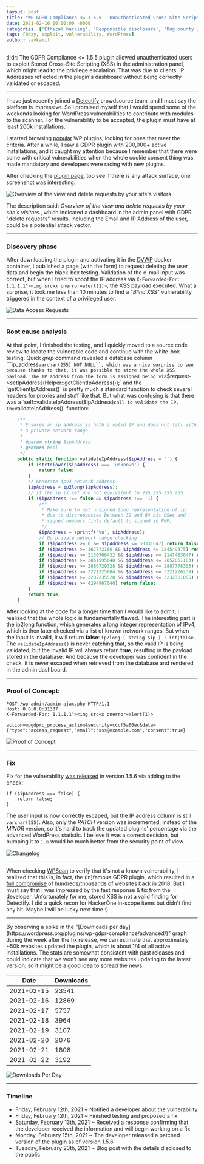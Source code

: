 ```yaml
---
layout: post
title: "WP GDPR Compliance <= 1.5.5 - Unauthenticated Cross-Site Scripting (XSS)"
date: 2021-02-16 00:00:00 -0000
categories: ['Ethical hacking', 'Responsible disclosure', 'Bug bounty']
tags: [0day, exploit, vulnerability, WordPress]
author: vavkamil
---
```


tl;dr: The GDPR Compliance <= 1.5.5 plugin allowed unauthenticated users to exploit Stored Cross-Site Scripting (XSS) in the administration panel, which might lead to the privilege escalation. That was due to clients' IP Addresses reflected in the plugin's dashboard without being correctly validated or escaped.

<hr>

I have just recently joined a [Detectify](https://detectify.com/) crowdsource team, and I must say the platform is impressive. So I promised myself that I would spend some of the weekends looking for WordPress vulnerabilities to contribute with modules to the scanner. For the vulnerability to be accepted, the plugin must have at least 200k  installations.


I started browsing [popular](https://wordpress.org/plugins/browse/popular/) WP plugins, looking for ones that meet the criteria. After a while, I saw a GDPR plugin with 200,000+ active installations, and it caught my attention because I remember that there were some with critical vulnerabilities when the whole cookie consent thing was made mandatory and developers were racing with new plugins.

After checking the [plugin page](https://wordpress.org/plugins/wp-gdpr-compliance/), too see if there is any attack surface, one screenshot was interesting:

![](/assets/img/2021/02/gdpr-screenshot.png "Overview of the view and delete requests by your site's visitors.")

The description said: *Overview of the view and delete requests by your site's visitors.*, which indicated a dashboard in the admin panel with GDPR "delete requests" results, including the Email and IP Address of the user, could be a potential attack vector.

<hr>

### Discovery phase

After downloading the plugin and activating it in the [DVWP](https://github.com/vavkamil/dvwp) docker container, I published a page (with the form) to request deleting the user data and begin the black-box testing. Validation of the e-mail input was correct, but when I tried to spoof the IP address via `X-Forwarded-For: 1.1.1.1"><img src=x onerror=alert(1)>`, the XSS payload executed. What a surprise, it took me less than 10 minutes to find a "*Blind XSS*" vulnerability triggered in the context of a privileged user.

![](/assets/img/2021/02/gdpr-data-access-request.png "Data Access Requests")

<hr>

### Root cause analysis

At that point, I finished the testing, and I quickly moved to a source code review to locate the vulnerable code and continue with the white-box testing. Quick *grep* command revealed a database column ```ip_address` varchar(255) NOT NULL``, which was a nice surprise to see because thanks to that, it was possible to store the whole XSS payload. The IP address from the form is assigned being via `$request->setIpAddress(Helper::getClientIpAddress());` and the `getClientIpAddress()` is pretty much a standard function to check several headers for proxies and stuff like that. But what was confusing is that there was a `self::validateIpAddress($ipAddress)` call to validate the IP. The `validateIpAddress()` function:

```php
    /**
     * Ensures an ip address is both a valid IP and does not fall within
     * a private network range.
     *
     * @param string $ipAddress
     * @return bool
     */
    public static function validateIpAddress($ipAddress = '') {
        if (strtolower($ipAddress) === 'unknown') {
            return false;
        }
        // Generate ipv4 network address
        $ipAddress = ip2long($ipAddress);
        // If the ip is set and not equivalent to 255.255.255.255
        if ($ipAddress !== false && $ipAddress !== -1) {
            /**
             * Make sure to get unsigned long representation of ip
             * due to discrepancies between 32 and 64 bit OSes and
             * signed numbers (ints default to signed in PHP)
             */
            $ipAddress = sprintf('%u', $ipAddress);
            // Do private network range checking
            if ($ipAddress >= 0 && $ipAddress <= 50331647) return false;
            if ($ipAddress >= 167772160 && $ipAddress <= 184549375) return false;
            if ($ipAddress >= 2130706432 && $ipAddress <= 2147483647) return false;
            if ($ipAddress >= 2851995648 && $ipAddress <= 2852061183) return false;
            if ($ipAddress >= 2886729728 && $ipAddress <= 2887778303) return false;
            if ($ipAddress >= 3221225984 && $ipAddress <= 3221226239) return false;
            if ($ipAddress >= 3232235520 && $ipAddress <= 3232301055) return false;
            if ($ipAddress >= 4294967040) return false;
        }
        return true;
    }
```

After looking at the code for a longer time than I would like to admit, I realized that the whole logic is fundamentally flawed. The interesting part is the [ip2long](https://www.php.net/manual/en/function.ip2long.php) function, which generates a long integer representation of IPv4, which is then later checked via a list of known network ranges. But when the input is invalid, it will return **false**: `ip2long ( string $ip ) : int|false`. The `validateIpAddress()` is never catching that, so the valid IP is being validated, but the invalid IP will always return **true**, resulting in the payload stored in the database. And because the developer was confident in the check, it is never escaped when retrieved from the database and rendered in the admin dashboard.

<hr>

### Proof of Concept:

```
POST /wp-admin/admin-ajax.php HTTP/1.1
Host: 0.0.0.0:31337
X-Forwarded-For: 1.1.1.1"><img src=x onerror=alert(1)>

action=wpgdprc_process_action&security=cccf5a60ec&data={"type":"access_request","email":"xss@example.com","consent":true}
```

![](/assets/img/2021/02/gdpr-xss-poc.png "Proof of Concept")

<hr>

### Fix

Fix for the vulnerability [was released](https://plugins.trac.wordpress.org/changeset/2474862/)  in version 1.5.6 via adding to the check:

```
if ($ipAddress === false) {
    return false;
}
```

The user input is now correctly escaped, but the IP address column is still `varchar(255)`. Also, only the *PATCH* version was incremented, instead of the *MINOR* version, so it's hard to track the updated plugins' percentage via the advanced WordPress statistic. I believe it was a correct decision, but bumping it to `1.6` would be much better from the security point of view.

![](/assets/img/2021/02/gdpr-changelog.png "Changelog")

<hr>

When checking [WPScan](https://wpscan.com/vulnerability/678dac05-d1f7-4e73-a310-dffa8f5bb9c4) to verify that it's not a known vulnerability, I realized that this is, in fact, the (in)famous GDPR plugin, which resulted in a [full compromise](https://www.wordfence.com/blog/2018/11/privilege-escalation-flaw-in-wp-gdpr-compliance-plugin-exploited-in-the-wild/)  of hundreds/thousands of websites back in 2018. But I must say that I was impressed by the fast response & fix from the developer. Unfortunately for me, stored XSS is not a valid finding for Detectify. I did a quick recon for HackerOne in-scope items but didn't find any hit. Maybe I will be lucky next time :)

<hr>
By observing a spike in the "[Downloads per day](https://wordpress.org/plugins/wp-gdpr-compliance/advanced/)" graph during the week after the fix release, we can estimate that approximately ~50k websites updated the plugin, which is about 1/4 of all active installations. The stats are somewhat consistent with past releases and could indicate that we won't see any more websites updating to the latest version, so it might be a good idea to spread the news.

| Date       | Downloads |
| ---------- | --------- |
| 2021-02-15 | 23541     |
| 2021-02-16 | 12869     |
| 2021-02-17 | 5757      |
| 2021-02-18 | 3964      |
| 2021-02-19 | 3107      |
| 2021-02-20 | 2076      |
| 2021-02-21 | 1808      |
| 2021-02-22 | 3192      |

![](/assets/img/2021/02/gdpr-downloads.png "Downloads Per Day")

<hr>

### Timeline

* Friday, February 12th, 2021 ~ Notified a developer about the vulnerability
* Friday, February 12th, 2021 ~ Finished testing and proposed a fix
* Saturday, February 13th, 2021 ~ Received a response confirming that the developer received the information and will begin working on a fix
* Monday, February 15th, 2021 ~ The developer released a patched version of the plugin as of version 1.5.6
* Tuesday, February 23th, 2021 ~ Blog post with the details disclosed to the public
